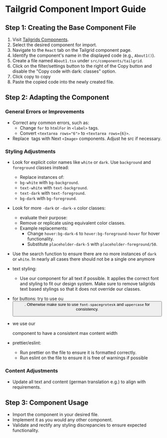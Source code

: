 # Tailgrid Component Import Guide

## Step 1: Creating the Base Component File

1. Visit [Tailgrids Components](https://tailgrids.com/components).
2. Select the desired component for import.
3. Navigate to the `React` tab on the Tailgrid component page.
4. Identify the component's name in the displayed code (e.g., `About1()`).
5. Create a file named `About1.tsx` under `src/components/tailgrid`.
6. Click on the filter/settings button to the right of the Copy button and disable the "Copy code with dark: classes" option.
7. Click copy to copy
8. Paste the copied code into the newly created file.

## Step 2: Adapting the Component

### General Errors or Improvements

- Correct any common errors, such as:
    - Change `for` to `htmlFor` in `<label>` tags.
    - Convert `<textarea rows="6">` to `<textarea rows={6}>`.
- Replace <img> tags with Next `<Image>` components. Adjust he src if necessary.

### Styling Adjustments

- Look for explicit color names like `white` or `dark`. Use `background` and `foreground` classes instead:

    - Replace instances of:
    - `bg-white` with `bg-background`.
    - `text-white` with `text-background`.
    - `text-dark` with `text-foreground`.
    - `bg-dark` with `bg-foreground`.

- Look for more `-dark` or `-dark-x` color classes:

    - evaluate their purpose:
    - Remove or replicate using equivalent color classes.
    - Example replacements:
        - Change `hover:bg-dark-6` to `hover:bg-foreground-hover` for hover functionality.
        - Substitute `placeholder-dark-5` with `placeholder-foreground/50`.

- Use the search function to ensure there are no more instances of `dark` or `white`. In nearly all cases there should not be a single one anymore
- text styling:
    - Use our <Typography> component for all text if possible. It applies the correct font and styling to fit our design system. Make sure to remove tailgrids text based stylings so that it does not override our classes.
- for buttons: try to use ou <Button>. Otherwise make sure to use `font-spacegrotesk` and `uppercase` for consistency.
- we use our <Section> component to have a consistent max content width
- prettier/eslint:
    - Run prettier on the file to ensure it is formatted correctly.
    - Run eslint on the file to ensure it is free of warnings if possible

### Content Adjustments

- Update all text and content (german translation e.g.) to align with requirements.

## Step 3: Component Usage

- Import the component in your desired file.
- Implement it as you would any other component.
- Validate and rectify any styling discrepancies to ensure expected functionality.

